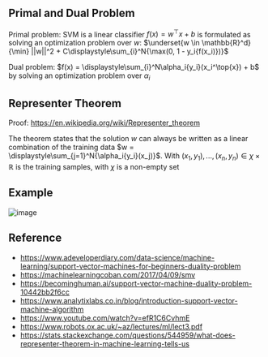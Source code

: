## Primal and Dual Problem

Primal problem: SVM is a linear classifier $f(x) = w^{\top}x + b$ is formulated as solving an optimization problem over $w$: $\underset{w \in \mathbb{R}^d}{\min} ||w||^2 + C\displaystyle\sum_{i}^N{\max(0, 1 - y_i{f(x_i)})}$ 

Dual problem: $f(x) = \displaystyle\sum_{i}^N\alpha_i{y_i}(x_i^\top{x}) + b$ by solving an optimization problem over $\alpha_i$

## Representer Theorem

Proof: https://en.wikipedia.org/wiki/Representer_theorem

The theorem states that the solution $w$ can always be written as a linear combination of the training data $w = \displaystyle\sum_{j=1}^N{\alpha_i{y_i}(x_j)}$. With $(x_1,y_1),...,(x_n,y_n) \in \chi \times \mathbb{R}$ is the training samples, with $\chi$ is a non-empty set

## Example

![image](https://github.com/hughiephan/DPL/assets/16631121/4e41598a-3bcd-4abe-9dd8-1750fff3cf52)

## Reference
- https://www.adeveloperdiary.com/data-science/machine-learning/support-vector-machines-for-beginners-duality-problem
- https://machinelearningcoban.com/2017/04/09/smv
- https://becominghuman.ai/support-vector-machine-duality-problem-10442bb2f6cc
- https://www.analytixlabs.co.in/blog/introduction-support-vector-machine-algorithm
- https://www.youtube.com/watch?v=efR1C6CvhmE
- https://www.robots.ox.ac.uk/~az/lectures/ml/lect3.pdf
- https://stats.stackexchange.com/questions/544959/what-does-representer-theorem-in-machine-learning-tells-us
